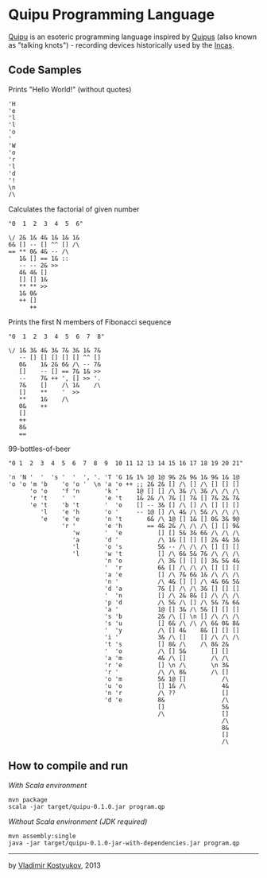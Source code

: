 Quipu Programming Language
==========================

[Quipu](http://esolangs.org/wiki/Quipu) is an esoteric programming language inspired by [Quipus](http://en.wikipedia.org/wiki/Quipu)
(also known as "talking knots") - recording devices historically used by the [Incas](http://en.wikipedia.org/wiki/Inca_Empire).

Code Samples
------------

Prints "Hello World!" (without quotes)

    'H
    'e
    'l
    'l
    'o
    ' 
    'W
    'o
    'r
    'l
    'd
    '!
    \n
    /\

Calculates the factorial of given number

    "0  1  2  3  4  5  6"

    \/ 2& 1& 4& 1& 1& 1&
    6& [] -- [] ^^ [] /\
    == ** 0& 4& -- /\
       1& [] == 1& ::
       -- -- 2& >>
       4& 4& []
       [] [] 1&
       ** ** >>
       1& 0&
       ++ []
          ++

Prints the first N members of Fibonacci sequence

    "0  1  2  3  4  5  6  7  8"

    \/ 1& 3& 4& 3& 7& 3& 1& 7&
       -- [] [] [] [] [] ^^ []
       0&    1& 2& 6& /\ -- 7&
       []    -- [] == 7& 1& >>
       --    7& ++ ', [] >> '.
       7&    []    /\ 1&    /\
       []    **    '  >>
       **    1&    /\
       0&    ++
       []
       ++
       8&
       ==

99-bottles-of-beer

    "0 1  2  3  4  5  6  7  8  9  10 11 12 13 14 15 16 17 18 19 20 21"

    'n 'N '  '  's '  '  ', '. 'T 'G 1& 1% 1@ 1@ 9& 2& 9& 1& 9& 1& 1@
    'o 'o 'm 'b    'o 'o '  \n 'a 'o ++ ;; 2& 2& [] /\ [] /\ [] [] []
          'o 'o    'f 'n       'k '     1@ [] [] /\ 3& /\ 3& /\ /\ /\
          'r 't    '  '        'e 't    1& 2& /\ 7& [] 7& [] 7& 2& 7&
          'e 't    'b 't       '  'o    [] -- 3& [] /\ [] /\ [] [] []
             'l    'e 'h       'o '     -- 1@ [] /\ 4& /\ 5& /\ /\ /\
             'e    'e 'e       'n 't       6& /\ 1@ [] 1& [] 0& 3& 9@
                   'r '        'e 'h       == 4& 2& /\ /\ /\ [] [] 9&
                      'w       '  'e          [] [] 5& 3& 6& /\ /\ /\
                      'a       'd '           /\ 1& [] [] [] 2& 4& 3&
                      'l       'o 's          5& -- /\ /\ /\ [] [] []
                      'l       'w 't          [] /\ 6& 5& 7& /\ /\ /\
                               'n 'o          /\ 3& [] [] [] 3& 5& 4&
                               '  'r          6& [] /\ /\ /\ [] [] []
                               'a 'e          [] /\ 7& 6& 1& /\ /\ /\
                               'n '           /\ 4& [] [] /\ 4& 6& 5&
                               'd 'a          7& [] /\ /\ 3& [] [] []
                               '  'n          [] /\ 2& 8& [] /\ /\ /\
                               'p 'd          /\ 5& /\ [] /\ 5& 7& 6&
                               'a '           1@ [] 3& /\ 5& [] [] []
                               's 'b          2& /\ [] \n [] /\ /\ /\
                               's 'u          [] 6& /\ /\ /\ 6& 0& 8&
                               '  'y          /\ [] 4&    8& [] [] []
                               'i '           3& /\ []    [] /\ /\ /\
                               't 's          [] 8& /\    /\ 8& 2&
                               '  'o          /\ [] 5&       [] []
                               'a 'm          4& /\ []       /\ /\
                               'r 'e          [] \n /\       \n 3&
                               'r '           /\ /\ 8&       /\ []
                               'o 'm          5& 1@ []          /\
                               'u 'o          [] 1& /\          4&
                               'n 'r          /\ ??             []
                               'd 'e          8&                /\
                                              []                5&
                                              /\                []
                                                                /\
                                                                8&
                                                                []
                                                                /\


How to compile and run
----------------------

*With Scala environment*

    mvn package
    scala -jar target/quipu-0.1.0.jar program.qp

*Without Scala environment (JDK required)*

    mvn assembly:single
    java -jar target/quipu-0.1.0-jar-with-dependencies.jar program.qp

----
by [Vladimir Kostyukov](http://vkostyukov.ru), 2013
